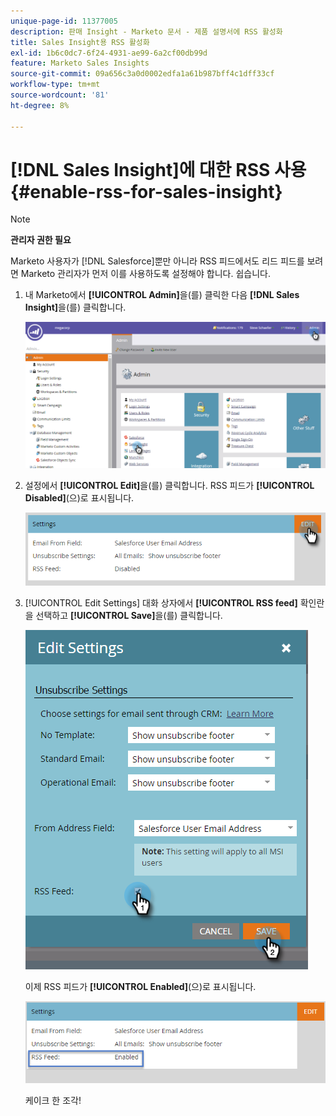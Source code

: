```yaml
---
unique-page-id: 11377005
description: 판매 Insight - Marketo 문서 - 제품 설명서에 RSS 활성화
title: Sales Insight용 RSS 활성화
exl-id: 1b6c0dc7-6f24-4931-ae99-6a2cf00db99d
feature: Marketo Sales Insights
source-git-commit: 09a656c3a0d0002edfa1a61b987bff4c1dff33cf
workflow-type: tm+mt
source-wordcount: '81'
ht-degree: 8%

---
```


# [!DNL Sales Insight]에 대한 RSS 사용 {#enable-rss-for-sales-insight}

>[!NOTE]
>
>**관리자 권한 필요**

Marketo 사용자가 [!DNL Salesforce]뿐만 아니라 RSS 피드에서도 리드 피드를 보려면 Marketo 관리자가 먼저 이를 사용하도록 설정해야 합니다. 쉽습니다.

1. 내 Marketo에서 **[!UICONTROL Admin]**&#x200B;을(를) 클릭한 다음 **[!DNL Sales Insight]**&#x200B;을(를) 클릭합니다.

   ![](assets/set-up-rss-1-hands.png)

1. 설정에서 **[!UICONTROL Edit]**&#x200B;을(를) 클릭합니다. RSS 피드가 **[!UICONTROL Disabled]**(으)로 표시됩니다.

   ![](assets/rss-settings-tab.png)

1. [!UICONTROL Edit Settings] 대화 상자에서 **[!UICONTROL RSS feed]** 확인란을 선택하고 **[!UICONTROL Save]**&#x200B;을(를) 클릭합니다.

   ![](assets/rss-edit-settings-2-hands.png)

   이제 RSS 피드가 **[!UICONTROL Enabled]**(으)로 표시됩니다.

   ![](assets/rss-final-box.png)

   케이크 한 조각!
